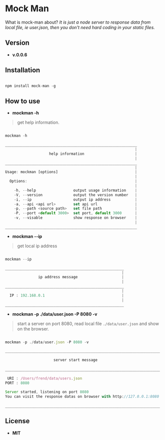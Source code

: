 # Mock Man

What is mock-man about? *It is just a node server to response data from local file, ie user.json, then you don't need hard coding in your static files.*

## Version

- **v.0.0.6**

## Installation

```javascript

npm install mock-man -g

```

## How to use

- **mockman -h**

> get help information.

```javascript

mockman -h

____________________________________________________________
                                                           |
                    help information                       |
                                                           |
____________________________________________________________
                                                           |
Usage: mockman [options]                                   |
                                                           |
  Options:                                                 |
                                                           |
    -h, --help                 output usage information    |
    -V, --version              output the version number   |
    -i, --ip                   output ip address           |
    -a, --api <api url>        set api url                 |
    -p, --path <source path>   set file path               |
    -P, --port <default 3000>  set port, default 3000      |
    -v, --visable              show response on browser    |
                                                           |
____________________________________________________________

```

- **mockman --ip**

> get local ip address

```javascript

mockman --ip

______________________________________________________
                                                     |
               ip address message                    |
                                                     |
______________________________________________________
                                                     |
  IP : 192.168.0.1                                   |
                                                     |
______________________________________________________

```

- **mockman -p ./data/user.json -P 8080 -v**

> start a server on port 8080, read local file `./data/user.json` and show on the browser.

```javascript

mockman -p ./data/user.json -P 8080 -v

_________________________________________________________________________
                                                                        |
                      server start message                              |
                                                                        |
_________________________________________________________________________
                                                                        |
 URI : /Users/frend/data/users.json                                     |
PORT : 8080                                                             |
                                                                        |
Server started, listening on port 8080                                  |
You can visit the response datas on browser with http://127.0.0.1:8080  |
                                                                        |
_________________________________________________________________________

```

## License

- **MIT**
